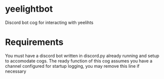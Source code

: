 # yeelightbot
Discord bot cog for interacting with yeelihts

# Requirements
You must have a discord bot written in discord.py already running and setup to accomodate cogs. The ready function of this cog assumes you have a channel configured for startup logging, you may remove this line if necessary